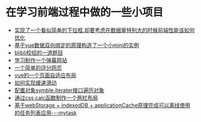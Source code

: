 在学习前端过程中做的一些小项目
===
* [实现了一个看似简单的下拉框,却要考虑在数据量特别大的时候前端性能该如何优化](https://github.com/hux1ao/-/tree/master/%E7%AC%94%E8%AF%95-%E4%B8%8B%E6%8B%89%E6%A1%86)
* [基于vue数据双向绑定的原理构造了一个小mini的实例](https://github.com/hux1ao/-/tree/master/vue/vue%E6%95%B0%E6%8D%AE%E5%8F%8C%E5%90%91%E7%BB%91%E5%AE%9A%E5%8E%9F%E7%90%86%E5%AE%9E%E4%BE%8B)
* [blibli校招的一道题目](https://github.com/hux1ao/-/blob/master/blibli.html)
* [学习制作一个弹幕网站](https://github.com/hux1ao/-/blob/master/danmu.html)
* [一个简单的评分网页](https://github.com/hux1ao/-/blob/master/star.html)
* [vue的一个页面自适应布局](https://github.com/hux1ao/-/blob/master/%E6%95%B4%E9%A1%B5%E9%AB%98%E5%BA%A6%E8%87%AA%E9%80%82%E5%BA%94.vue)
* [如何实现缓速滑动](https://github.com/hux1ao/-/blob/master/%E7%BC%93%E9%80%9F%E6%BB%91%E5%8A%A8.html)
* [配置对象symble.iterater接口遍历对象](https://github.com/hux1ao/-/blob/master/%E9%81%8D%E5%8E%86%E5%AF%B9%E8%B1%A1.html)
* [通过css calc函数制作一个两栏布局](https://github.com/hux1ao/-/blob/master/css-calc.html)
* [基于webStorage + indexedDB + applicationCache原理完成可以离线使用的任务列表应用---mytask](https://github.com/hux1ao/-/tree/master/mytask)